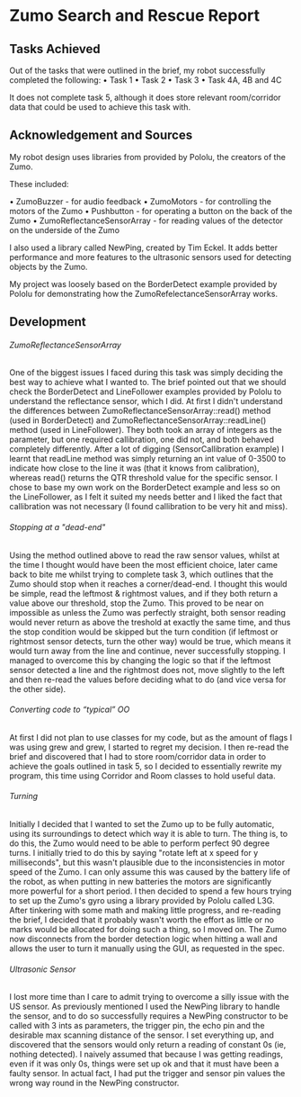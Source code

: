 # Zumo Search and Rescue Report
## Tasks Achieved
Out of the tasks that were outlined in the brief, my robot successfully completed the following:
•	Task 1
•	Task 2
•	Task 3
•	Task 4A, 4B and 4C

It does not complete task 5, although it does store relevant room/corridor data that could be used to achieve this task with. 

## Acknowledgement and Sources

My robot design uses libraries from provided by Pololu, the creators of the Zumo. 

These included:

•	ZumoBuzzer - for audio feedback	
•	ZumoMotors - for controlling the motors of the Zumo
•	Pushbutton - for operating a button on the back of the Zumo
•	ZumoReflectanceSensorArray - for reading values of the detector on the underside of the Zumo	

I also used a library called NewPing, created by Tim Eckel. It adds better performance and more features to the ultrasonic sensors used for detecting objects by the Zumo.

My project was loosely based on the BorderDetect example provided by Pololu for demonstrating how the ZumoRefelectanceSensorArray works.

## Development

###### ZumoReflectanceSensorArray
One of the biggest issues I faced during this task was simply deciding the best way to achieve what I wanted to. The brief pointed out that we should check the BorderDetect and LineFollower examples provided by Pololu to understand the reflectance sensor, which I did. At first I didn't understand the differences between ZumoReflectanceSensorArray::read() method (used in BorderDetect) and ZumoReflectanceSensorArray::readLine() method (used in LineFollower). They both took an array of integers as the parameter, but one required callibration, one did not, and both behaved completely differently. After a lot of digging (SensorCallibration example) I learnt that readLine method was simply returning an int value of 0-3500 to indicate how close to the line it was (that it knows from calibration), whereas read() returns the QTR threshold value for the specific sensor. 
I chose to base my own work on the BorderDetect example and less so on the LineFollower, as I felt it suited my needs better and I liked the fact that callibration was not necessary (I found callibration to be very hit and miss).

###### Stopping at a "dead-end"
Using the method outlined above to read the raw sensor values, whilst at the time I thought would have been the most efficient choice, later came back to bite me whilst trying to complete task 3, which outlines that the Zumo should stop when it reaches a corner/dead-end. I thought this would be simple, read the leftmost & rightmost values, and if they both return a value above our threshold, stop the Zumo. This proved to be near on impossible as unless the Zumo was perfectly straight, both sensor reading would never return as above the treshold at exactly the same time, and thus the stop condition would be skipped but the turn condition (if leftmost or rightmost sensor detects, turn the other way) would be true, which means it would turn away from the line and continue, never successfully stopping. I managed to overcome this by changing the logic so that if the leftmost sensor detected a line and the rightmost does not, move slightly to the left and then re-read the values before deciding what to do (and vice versa for the other side).

###### Converting code to “typical” OO
At first I did not plan to use classes for my code, but as the amount of flags I was using grew and grew, I started to regret my decision. I then re-read the brief and discovered that I had to store room/corridor data in order to achieve the goals outlined in task 5, so I decided to essentially rewrite my program, this time using Corridor and Room classes to hold useful data. 

###### Turning
Initially I decided that I wanted to set the Zumo up to be fully automatic, using its surroundings to detect which way it is able to turn. The thing is, to do this, the Zumo would need to be able to perform perfect 90 degree turns. I initially tried to do this by saying "rotate left at x speed for y milliseconds", but this wasn't plausible due to the inconsistencies in motor speed of the Zumo. I can only assume this was caused by the battery life of the robot, as when putting in new batteries the motors are significantly more powerful for a short period.
 I then decided to spend a few hours trying to set up the Zumo's gyro using a library provided by Pololu called L3G. After tinkering with some math and making little progress, and re-reading the brief, I decided that it probably wasn't worth the effort as little or no marks would be allocated for doing such a thing, so I moved on.
The Zumo now disconnects from the border detection logic when hitting a wall and allows the user to turn it manually using the GUI, as requested in the spec.

###### Ultrasonic Sensor
I lost more time than I care to admit trying to overcome a silly issue with the US sensor. As previously mentioned I used the NewPing library to handle the sensor, and to do so successfully requires a NewPing constructor to be called with 3 ints as parameters, the trigger pin, the echo pin and the desirable max scanning distance of the sensor. I set everything up, and discovered that the sensors would only return a reading of constant 0s (ie, nothing detected). I naively assumed that because I was getting readings, even if it was only 0s, things were set up ok and that it must have been a faulty sensor. In actual fact, I had put the trigger and sensor pin values the wrong way round in the NewPing constructor. 
